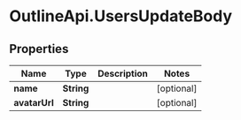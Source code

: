 # OutlineApi.UsersUpdateBody

## Properties
Name | Type | Description | Notes
------------ | ------------- | ------------- | -------------
**name** | **String** |  | [optional] 
**avatarUrl** | **String** |  | [optional] 
